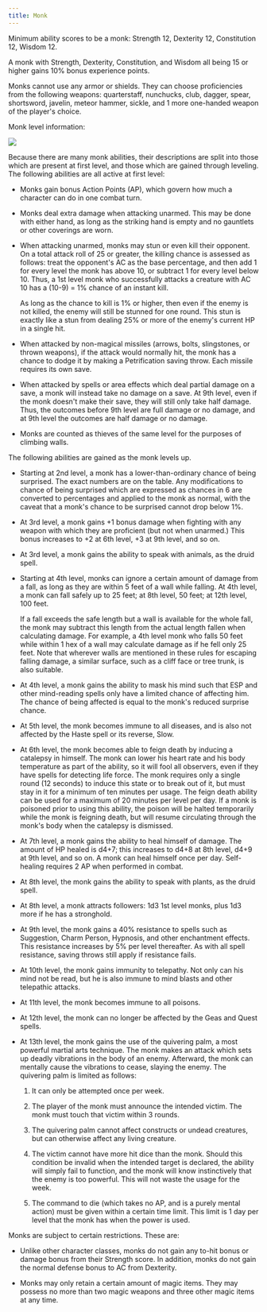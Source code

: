 ```yaml
---
title: Monk
---
```


Minimum ability scores to be a monk: Strength 12, Dexterity 12, Constitution 12, Wisdom 12.

A monk with Strength, Dexterity, Constitution, and Wisdom all being 15 or higher gains 10% bonus experience points.

Monks cannot use any armor or shields. They can choose proficiencies from the following weapons: quarterstaff, nunchucks, club, dagger, spear, shortsword, javelin, meteor hammer, sickle, and 1 more one-handed weapon of the player's choice.

Monk level information:

![](/files/MonkLevels.png)

Because there are many monk abilities, their descriptions are split into those which are present at first level, and those which are gained through leveling. The following abilities are all active at first level:

- Monks gain bonus Action Points (AP), which govern how much a character can do in one combat turn.

- Monks deal extra damage when attacking unarmed. This may be done with either hand, as long as the striking hand is empty and no gauntlets or other coverings are worn.

- When attacking unarmed, monks may stun or even kill their opponent. On a total attack roll of 25 or greater, the killing chance is assessed as follows: treat the opponent's AC as the base percentage, and then add 1 for every level the monk has above 10, or subtract 1 for every level below 10. Thus, a 1st level monk who successfully attacks a creature with AC 10 has a (10-9) = 1% chance of an instant kill.
    
    As long as the chance to kill is 1% or higher, then even if the enemy is not killed, the enemy will still be stunned for one round. This stun is exactly like a stun from dealing 25% or more of the enemy's current HP in a single hit.

- When attacked by non-magical missiles (arrows, bolts, slingstones, or thrown weapons), if the attack would normally hit, the monk has a chance to dodge it by making a Petrification saving throw. Each missile requires its own save.

- When attacked by spells or area effects which deal partial damage on a save, a monk will instead take no damage on a save. At 9th level, even if the monk doesn't make their save, they will still only take half damage. Thus, the outcomes before 9th level are full damage or no damage, and at 9th level the outcomes are half damage or no damage.

- Monks are counted as thieves of the same level for the purposes of climbing walls.

The following abilities are gained as the monk levels up.

- Starting at 2nd level, a monk has a lower-than-ordinary chance of being surprised. The exact numbers are on the table. Any modifications to chance of being surprised which are expressed as chances in 6 are converted to percentages and applied to the monk as normal, with the caveat that a monk's chance to be surprised cannot drop below 1%.

- At 3rd level, a monk gains +1 bonus damage when fighting with any weapon with which they are proficient (but not when unarmed.) This bonus increases to +2 at 6th level, +3 at 9th level, and so on. 

- At 3rd level, a monk gains the ability to speak with animals, as the druid spell.

- Starting at 4th level, monks can ignore a certain amount of damage from a fall, as long as they are within 5 feet of a wall while falling. At 4th level, a monk can fall safely up to 25 feet; at 8th level, 50 feet; at 12th level, 100 feet.

    If a fall exceeds the safe length but a wall is available for the whole fall, the monk may subtract this length from the actual length fallen when calculating damage. For example, a 4th level monk who falls 50 feet while within 1 hex of a wall may calculate damage as if he fell only 25 feet. Note that wherever walls are mentioned in these rules for escaping falling damage, a similar surface, such as a cliff face or tree trunk, is also suitable.

- At 4th level, a monk gains the ability to mask his mind such that ESP and other mind-reading spells only have a limited chance of affecting him. The chance of being affected is equal to the monk's reduced surprise chance.

- At 5th level, the monk becomes immune to all diseases, and is also not affected by the Haste spell or its reverse, Slow.

- At 6th level, the monk becomes able to feign death by inducing a catalepsy in himself. The monk can lower his heart rate and his body temperature as part of the ability, so it will fool all observers, even if they have spells for detecting life force. The monk requires only a single round (12 seconds) to induce this state or to break out of it, but must stay in it for a minimum of ten minutes per usage. The feign death ability can be used for a maximum of 20 minutes per level per day. If a monk is poisoned prior to using this ability, the poison will be halted temporarily while the monk is feigning death, but will resume circulating through the monk's body when the catalepsy is dismissed.

- At 7th level, a monk gains the ability to heal himself of damage. The amount of HP healed is d4+7; this increases to d4+8 at 8th level, d4+9 at 9th level, and so on. A monk can heal himself once per day. Self-healing requires 2 AP when performed in combat.

- At 8th level, the monk gains the ability to speak with plants, as the druid spell.

- At 8th level, a monk attracts followers: 1d3 1st level monks, plus 1d3 more if he has a stronghold.

- At 9th level, the monk gains a 40% resistance to spells such as Suggestion, Charm Person, Hypnosis, and other enchantment effects. This resistance increases by 5% per level thereafter. As with all spell resistance, saving throws still apply if resistance fails.

- At 10th level, the monk gains immunity to telepathy. Not only can his mind not be read, but he is also immune to mind blasts and other telepathic attacks.

- At 11th level, the monk becomes immune to all poisons.

- At 12th level, the monk can no longer be affected by the Geas and Quest spells.

- At 13th level, the monk gains the use of the quivering palm, a most powerful martial arts technique. The monk makes an attack which sets up deadly vibrations in the body of an enemy. Afterward, the monk can mentally cause the vibrations to cease, slaying the enemy. The quivering palm is limited as follows:

  1. It can only be attempted once per week.

  2. The player of the monk must announce the intended victim. The monk must touch that victim within 3 rounds.

  3. The quivering palm cannot affect constructs or undead creatures, but can otherwise affect any living creature.

  4. The victim cannot have more hit dice than the monk. Should this condition be invalid when the intended target is declared, the ability will simply fail to function, and the monk will know instinctively that the enemy is too powerful. This will not waste the usage for the week.

  5. The command to die (which takes no AP, and is a purely mental action) must be given within a certain time limit. This limit is 1 day per level that the monk has when the power is used.

Monks are subject to certain restrictions. These are:

  - Unlike other character classes, monks do not gain any to-hit bonus or damage bonus from their Strength score. In addition, monks do not gain the normal defense bonus to AC from Dexterity.

  - Monks may only retain a certain amount of magic items. They may possess no more than two magic weapons and three other magic items at any time.
